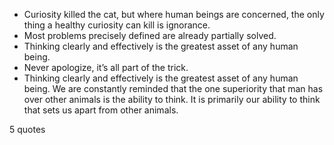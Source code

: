  - Curiosity killed the cat, but where human beings are concerned, the only thing a healthy curiosity can kill is ignorance.
 - Most problems precisely defined are already partially solved.
 - Thinking clearly and effectively is the greatest asset of any human being.
 - Never apologize, it’s all part of the trick.
 - Thinking clearly and effectively is the greatest asset of any human being. We are constantly reminded that the one superiority that man has over other animals is the ability to think. It is primarily our ability to think that sets us apart from other animals.

5 quotes